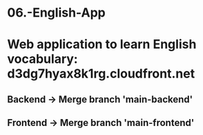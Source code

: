 # 06.-English-App
# Web application to learn English vocabulary: d3dg7hyax8k1rg.cloudfront.net
## Backend -> Merge branch 'main-backend'
## Frontend -> Merge branch 'main-frontend'
